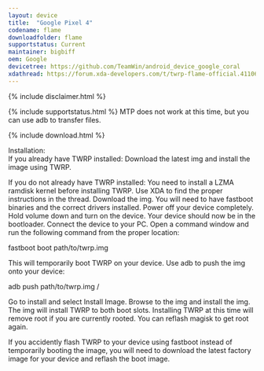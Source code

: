 ```yaml
---
layout: device
title:  "Google Pixel 4"
codename: flame
downloadfolder: flame
supportstatus: Current
maintainer: bigbiff
oem: Google
devicetree: https://github.com/TeamWin/android_device_google_coral
xdathread: https://forum.xda-developers.com/t/twrp-flame-official.4110641/
---
```


{% include disclaimer.html %}

{% include supportstatus.html %}
MTP does not work at this time, but you can use adb to transfer files.

{% include download.html %}

<div class='page-heading'>Installation:</div>
If you already have TWRP installed:
Download the latest img and install the image using TWRP.

If you do not already have TWRP installed:
You need to install a LZMA ramdisk kernel before installing TWRP. Use XDA to find the proper instructions in the thread.
Download the img. You will need to have fastboot binaries and the correct drivers installed. Power off your device completely. Hold volume down and turn on the device. Your device should now be in the bootloader. Connect the device to your PC. Open a command window and run the following command from the proper location:

fastboot boot path/to/twrp.img

This will temporarily boot TWRP on your device. Use adb to push the img onto your device:

adb push path/to/twrp.img /

Go to install and select Install Image. Browse to the img and install the img. The img will install TWRP to both boot slots. Installing TWRP at this time will remove root if you are currently rooted. You can reflash magisk to get root again.

If you accidently flash TWRP to your device using fastboot instead of temporarily booting the image, you will need to download the latest factory image for your device and reflash the boot image.
